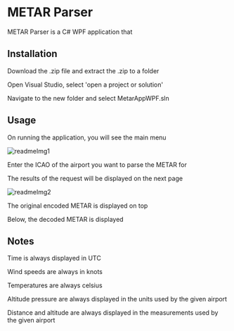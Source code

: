 # METAR Parser

METAR Parser is a C# WPF application that 

## Installation

Download the .zip file and extract the .zip to a folder

Open Visual Studio, select 'open a project or solution'

Navigate to the new folder and select MetarAppWPF.sln

## Usage
On running the application, you will see the main menu

![readmeImg1](https://github.com/ofiber/MetarParser/assets/61956298/4f4958d4-879e-413c-ad0b-f116d7d1cc9c)

Enter the ICAO of the airport you want to parse the METAR for

The results of the request will be displayed on the next page

![readmeImg2](https://github.com/ofiber/MetarParser/assets/61956298/6f312521-a697-4ef5-b2d6-548f68b8ef95)

The original encoded METAR is displayed on top

Below, the decoded METAR is displayed

## Notes
Time is always displayed in UTC

Wind speeds are always in knots

Temperatures are always celsius

Altitude pressure are always displayed in the units used by the given airport

Distance and altitude are always displayed in the measurements used by the given airport

